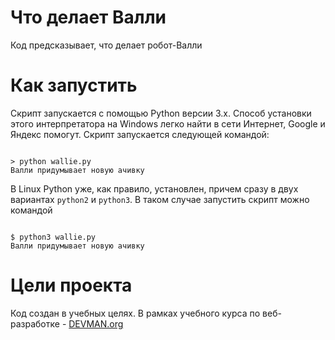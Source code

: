 # Что делает Валли

Код предсказывает, что делает робот-Валли

# Как запустить

Скрипт запускается с помощью Python версии 3.x. Способ установки этого интерпретатора на Windows легко найти в сети Интернет, Google и Яндекс помогут. Скрипт запускается следующей командой:

```#!powershell

> python wallie.py
Валли придумывает новую ачивку

```

В Linux Python уже, как правило, установлен, причем сразу в двух вариантах `python2` и `python3`. В таком случае запустить скрипт можно командой

```#!bash

$ python3 wallie.py
Валли придумывает новую ачивку

```

# Цели проекта

Код создан в учебных целях. В рамках учебного курса по веб-разработке - [DEVMAN.org](https://devman.org)
